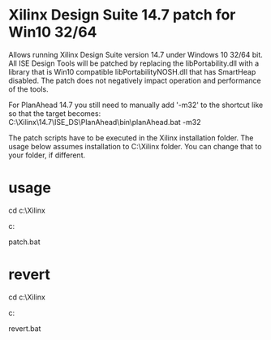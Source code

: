 # Xilinx Design Suite 14.7 patch for Win10 32/64
Allows running Xilinx Design Suite version 14.7 under Windows 10 32/64 bit.
All ISE Design Tools will be patched by replacing the libPortability.dll with a library that is Win10 compatible libPortabilityNOSH.dll that has SmartHeap disabled. The patch does not negatively impact operation and performance of the tools.

For PlanAhead 14.7 you still need to manually add '-m32' to the shortcut like so that the target becomes:
C:\Xilinx\14.7\ISE_DS\PlanAhead\bin\planAhead.bat -m32

The patch scripts have to be executed in the Xilinx installation folder. The usage below assumes installation to C:\Xilinx folder. You can change that to your folder, if different.

# usage

cd c:\Xilinx

c:

patch.bat

# revert

cd c:\Xilinx

c:

revert.bat

